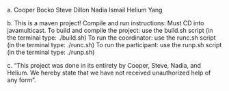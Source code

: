 a. Cooper Bocko Steve Dillon Nadia Ismail Helium Yang 

b. This is a maven project!
Compile and run instructions:
Must CD into javamulticast.
To build and compile the project: use the build.sh script (in the terminal type: ./build.sh)
To run the coordinator: use the runc.sh script (in the terminal type: ./runc.sh)
To run the participant: use the runp.sh script (in the terminal type: ./runp.sh)

c. “This project was done in its entirety by Cooper, Steve, Nadia, and Helium. We hereby state that we have not received unauthorized help of any form”.